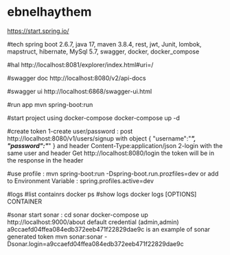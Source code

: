# ebnelhaythem

https://start.spring.io/

#tech
spring boot 2.6.7, java 17, maven 3.8.4, rest, jwt, Junit, lombok, mapstruct, hibernate, MySql 5.7, swagger, docker, 
docker_compose

#hal
http://localhost:8081/explorer/index.html#uri=/

#swagger doc
http://localhost:8080/v2/api-docs

#swagger ui
http://localhost:6868/swagger-ui.html

#run app 
mvn spring-boot:run

#start project using docker-compose
docker-compose up -d

#create token 
1-create user/password :
post http://localhost:8080/v1/users/signup with object
{
"username":"***",
"password":"***"
}
and  header   Content-Type:application/json
2-login with the same user  and header
Get http://localhost:8080/login
the token will be in the response in the header

#use profile :
mvn spring-boot:run -Dspring-boot.run.prozfiles=dev
or add to Environment Variable : spring.profiles.active=dev


#logs
#list containrs 
docker ps
#show logs
docker logs [OPTIONS] CONTAINER


#sonar
start sonar : 
cd sonar
docker-compose up
http://localhost:9000/about
default credential (admin,admin)
a9ccaefd04ffea084edb372eeb471f22829dae9c is an example of sonar generated token 
mvn sonar:sonar -Dsonar.login=a9ccaefd04ffea084edb372eeb471f22829dae9c

